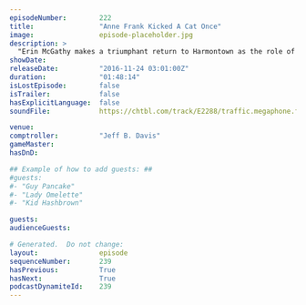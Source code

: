 ```yaml
---
episodeNumber:        222
title:                "Anne Frank Kicked A Cat Once"
image:                episode-placeholder.jpg
description: >
  "Erin McGathy makes a triumphant return to Harmontown as the role of Spencer and brings the sounded of 20 sided die back to Harmontown! Watch the video at harmontown.com/live Bonus track: an all new song originally made for Harmontown by Colleen Gree...
showDate:             
releaseDate:          "2016-11-24 03:01:00Z"
duration:             "01:48:14"
isLostEpisode:        false
isTrailer:            false
hasExplicitLanguage:  false
soundFile:            https://chtbl.com/track/E2288/traffic.megaphone.fm/STA9729988647.mp3?updated=1596672956

venue:                
comptroller:          "Jeff B. Davis"
gameMaster:           
hasDnD:               

## Example of how to add guests: ##
#guests:
#- "Guy Pancake"
#- "Lady Omelette"
#- "Kid Hashbrown"

guests:
audienceGuests:

# Generated.  Do not change:
layout:               episode
sequenceNumber:       239
hasPrevious:          True
hasNext:              True
podcastDynamiteId:    239
---
```


<!-- The episode description will be rendered here -->
<!-- Add your content below here -->

